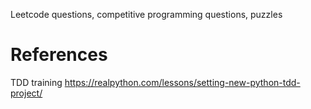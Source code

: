 Leetcode questions, competitive programming questions, puzzles

# References
TDD training
https://realpython.com/lessons/setting-new-python-tdd-project/

